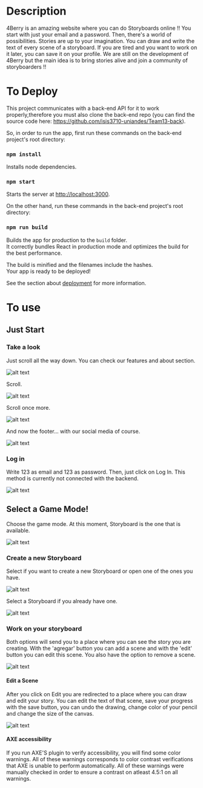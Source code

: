 # Description

4Berry is an amazing website where you can do Storyboards online !! You start with just your email and a password. Then, there's a world of possibilities. Stories are up to your imagination. You can draw and write the text of every scene of a storyboard. If you are tired and you want to work on it later, you can save it on your profile. We are still on the development of 4Berry but the main idea is to bring stories alive and join a community of storyboarders !!

#  To Deploy

This project communicates with a back-end API for it to work properly,therefore you must also clone the back-end repo (you can find the source code here: https://github.com/isis3710-uniandes/Team13-back). 

So, in order to run the app, first run these commands on the back-end project's root directory:

### `npm install`

Installs node dependencies.

### `npm start`

Starts the server at [http://localhost:3000](http://localhost:3001).


On the other hand, run these commands in the back-end project's root directory:

### `npm run build`

Builds the app for production to the `build` folder.<br>
It correctly bundles React in production mode and optimizes the build for the best performance.

The build is minified and the filenames include the hashes.<br>
Your app is ready to be deployed!

See the section about [deployment](https://facebook.github.io/create-react-app/docs/deployment) for more information.

# To use

## Just Start

### Take a look

Just scroll all the way down. You can check our features and about section.

![alt text](https://i.imgur.com/t6XQazJ.png)

Scroll.

![alt text](https://i.imgur.com/d1Pvscb.png)

Scroll once more.

![alt text](https://i.imgur.com/jMHYgww.png)

And now the footer... with our social media of course.

![alt text](https://i.imgur.com/9IVajQC.png)

### Log in

Write 123 as email and 123 as password. Then, just click on Log In. This method is currently not connected with the backend.

![alt text](https://i.imgur.com/NxHbNUV.png)

## Select a Game Mode!

Choose the game mode. At this moment, Storyboard is the one that is available.

![alt text](https://i.imgur.com/5SygLiU.png)

### Create a new Storyboard

Select if you want to create a new Storyboard or open one of the ones you have.

![alt text](https://i.imgur.com/rs3Kzvc.png)

Select a Storyboard if you already have one.

![alt text](https://i.imgur.com/ob6WqxN.png)

### Work on your storyboard

Both options will send you to a place where you can see the story you are creating. With the 'agregar' button you can add a scene and with the 'edit' button you can edit this scene. You also have the option to remove a scene.

![alt text](https://i.imgur.com/KaJjU8N.png)

#### Edit a Scene

After you click on Edit you are redirected to a place where you can draw and edit your story. You can edit the text of that scene, save your progress with the save button, you can undo the drawing, change color of your pencil and change the size of the canvas.

![alt text](https://i.imgur.com/GF823cG.jpg)


#### AXE accessibility

If you run AXE'S plugin to verify accessibility, you will find some color warnings. All of these warnings corresponds to color contrast verifications that AXE is unable to perform automatically. All of these warnings were manually checked in order to ensure a contrast on atleast 4.5:1 on all warnings.

